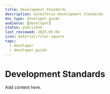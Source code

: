```yaml
---
title: Development Standards
description: Salesforce development standards
doc_type: developer_guide
audience: [developer]
status: published
last_reviewed: 2025-05-04
icon: material/ruler-square
tags:
  - developer
  - developer_guide
---
```


# Development Standards

Add content here.
